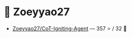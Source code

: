 # 👤 Zoeyyao27

- [Zoeyyao27/CoT-Igniting-Agent](https://github.com/Zoeyyao27/CoT-Igniting-Agent) — 357 ⭐️ / 32 🍴

